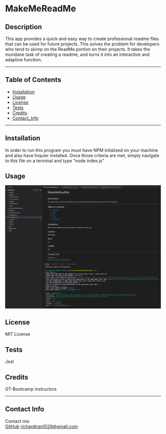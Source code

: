 
# MakeMeReadMe
## Description
This app provides a quick and easy way to create professional readme files that can be used for future projects. This solves the problem for developers who tend to skimp on the ReadMe portion on their projects. It takes the mundane task of creating a readme, and turns it into an interactive and adaptive function.

---

## Table of Contents
* [Installation](#installation)
* [Usage](#usage)
* [License](#license)
* [Tests](#tests)
* [Credits](#credits)
* [Contact_Info](#contact_info)

---

## Installation
In order to run this program you must have NPM initalized on your machine and also have Inquier installed. Once those criteria are met, simply navigate to this file on a terminal and type "node index.js"
## Usage
![Screenshot](./img/MakeMeReadMeSnapshot.JPG?raw=true "Screenshot")
## License
MIT License
## Tests
Jest
## Credits
GT-Bootcamp instructors

---

## Contact Info
Contact me: <br/>
[GitHub](https://github.com/rtran1029)
<richardtran1029@gmail.com>
